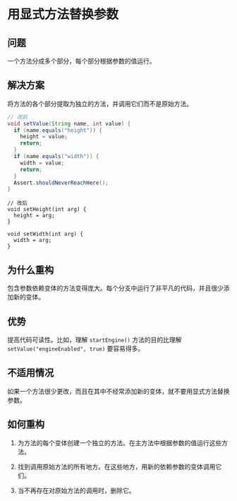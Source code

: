 # 用显式方法替换参数

## 问题

一个方法分成多个部分，每个部分根据参数的值运行。

## 解决方案

将方法的各个部分提取为独立的方法，并调用它们而不是原始方法。

```java
// 改前
void setValue(String name, int value) {
  if (name.equals("height")) {
    height = value;
    return;
  }
  if (name.equals("width")) {
    width = value;
    return;
  }
  Assert.shouldNeverReachHere();
}
```

```
// 改后
void setHeight(int arg) {
  height = arg;
}

void setWidth(int arg) {
  width = arg;
}
```

## 为什么重构

包含参数依赖变体的方法变得庞大。每个分支中运行了非平凡的代码，并且很少添加新的变体。

## 优势

提高代码可读性。比如，理解 `startEngine()` 方法的目的比理解 `setValue("engineEnabled", true)` 要容易得多。

## 不适用情况

如果一个方法很少更改，而且在其中不经常添加新的变体，就不要用显式方法替换参数。

## 如何重构

1. 为方法的每个变体创建一个独立的方法。在主方法中根据参数的值运行这些方法。

2. 找到调用原始方法的所有地方。在这些地方，用新的依赖参数的变体调用它们。

3. 当不再存在对原始方法的调用时，删除它。